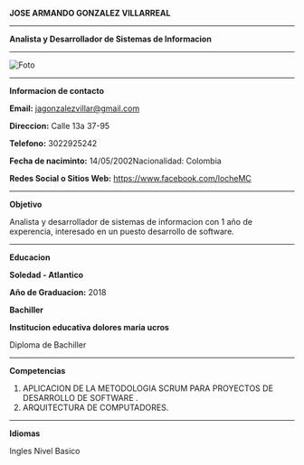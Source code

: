 **JOSE ARMANDO GONZALEZ VILLARREAL**

___

**Analista y Desarrollador de Sistemas de Informacion**

___

![Foto](https://avatars0.githubusercontent.com/u/56935805?s=400&u=3efa3d863bc00aef7f6573064ac0dd3adbe96fbf&v=4)

___

**Informacion de contacto**


**Email:** <jagonzalezvillar@gmail.com>

**Direccion:** Calle 13a 37-95

**Telefono:** 3022925242

**Fecha de naciminto:** 14/05/2002Nacionalidad: Colombia

**Redes Social o Sitios Web:** <https://www.facebook.com/locheMC>

___

**Objetivo**

Analista y desarrollador de sistemas de informacion con 1 año de experencia, interesado en un puesto desarrollo de software.

___

**Educacion**


**Soledad - Atlantico**

**Año de Graduacion:** 2018

**Bachiller**

**Institucion educativa dolores maria ucros**

Diploma de Bachiller

___

**Competencias**

1. APLICACION DE LA METODOLOGIA SCRUM PARA PROYECTOS DE DESARROLLO DE SOFTWARE .
2. ARQUITECTURA DE COMPUTADORES.

___
**Idiomas**


Ingles
Nivel Basico
